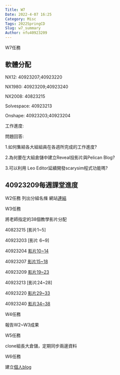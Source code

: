 ```yaml
---
Title: W7
Date: 2022-4-07 16:25
Category: Misc
Tags: 2022SpringCD
Slug: w7_summary
Author: nfu40923209
---
```


W7任務

<!-- PELICAN_END_SUMMARY -->

軟體分配
----
NX12: 40923207;40923220

NX1980: 40923209;40923240

NX2008: 40823215 

Solvespace: 40923213

Onshape: 40923203;40923204

工作進度:

問題回答:

1.如何集結各大組組員在各週所完成的工作進度?

2.為何要在大組倉儲中建立Reveal投影片與Pelican Blog?

3.可以利用 Leo Editor延續開發scarysim程式功能嗎?

40923209每週課堂進度
----

W2任務 列出分組名條
網站[連結]

[連結]:https://nfu40923209.github.io/cd2022/content/%E5%88%86%E7%B5%84.html
W3任務 

將老師指定的38個教學影片分配

40823215 [影片1~5]

40923203 [影片 6~9]

40923204 [影片10~14]

40923207 [影片15~18]

40923209 [影片19~23]

40923213 [影片24~28]

40923220 [影片29~33]

40923240 [影片34~38]

[影片6~9]:https://youshin40923203.github.io/cd2022/content/H1.html

[影片10~14]:https://40923204.github.io/cd2022/content/W3.html

[影片15~18]:https://40923207.github.io/cd2022/content/W3.html

[影片19~23]:https://nfu40923209.github.io/cd2022/content/W3.html

[影片29~33]:https://40923220.github.io/cd2022/content/w3(03.10).html

[影片34~38]:https://40923240.github.io/cd2022/content/NXvideo(34~38).html

W4任務

報告W2~W3成果

W5任務 

clone組長大倉儲，定期同步兩邊資料

W6任務

建立[個人blog]

[個人blog]:https://nfu40923209.github.io/cd2022/blog/index.html
